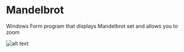 # Mandelbrot
Windows Form program that displays Mandelbrot set and allows you to zoom

![alt text](https://github.com/presleyduggan/qr/blob/main/mandelbrot_zoom_preview.PNG?raw=true)

